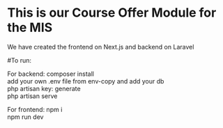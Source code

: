 # This is our Course Offer Module for the MIS

We have created the frontend on Next.js and backend on Laravel

#To run:

For backend: 
composer install\
add your own .env file from env-copy and add your db\
php artisan key: generate\
php artisan serve

For frontend:
npm i\
npm run dev
